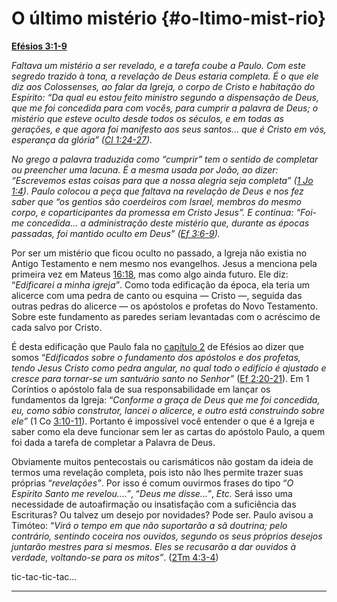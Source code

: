 # O último mistério {#o-ltimo-mist-rio}

[**Efésios 3:1-9**](http://bibliaonline.com.br/acf/ef/3/1-9)

_Faltava um mistério a ser revelado, e a tarefa coube a Paulo. Com este segredo trazido à tona, a revelação de Deus estaria completa. É o que ele diz aos Colossenses, ao falar da Igreja, o corpo de Cristo e habitação do Espírito: “Da qual eu estou feito ministro segundo a dispensação de Deus, que me foi concedida para com vocês, para cumprir a palavra de Deus; o mistério que esteve oculto desde todos os séculos, e em todas as gerações, e que agora foi manifesto aos seus santos... que é Cristo em vós, esperança da glória” (_[_Cl 1:24-27_](http://bibliaonline.com.br/acf/cl/1/24-27)_)._

_No grego a palavra traduzida como “cumprir” tem o sentido de completar ou preencher uma lacuna. É a mesma usada por João, ao dizer: “Escrevemos estas coisas para que a nossa alegria seja completa” (_[_1 Jo 1:4_](http://bibliaonline.com.br/acf/1jo/1/4)_). Paulo colocou a peça que faltava na revelação de Deus e nos fez saber que “os gentios são coerdeiros com Israel, membros do mesmo corpo, e coparticipantes da promessa em Cristo Jesus”. E continua: “Foi-me concedida... a administração deste mistério que, durante as épocas passadas, foi mantido oculto em Deus” (_[_Ef 3:6-9_](http://bibliaonline.com.br/acf/ef/3/6-9)_)._

Por ser um mistério que ficou oculto no passado, a Igreja não existia no Antigo Testamento e nem mesmo nos evangelhos. Jesus a menciona pela primeira vez em Mateus [16:18](http://bibliaonline.com.br/acf/mt/16/18), mas como algo ainda futuro. Ele diz: “_Edificarei a minha igreja”_. Como toda edificação da época, ela teria um alicerce com uma pedra de canto ou esquina — Cristo —, seguida das outras pedras do alicerce — os apóstolos e profetas do Novo Testamento. Sobre este fundamento as paredes seriam levantadas com o acréscimo de cada salvo por Cristo.

É desta edificação que Paulo fala no [capítulo 2](http://bibliaonline.com.br/acf/ef/2) de Efésios ao dizer que somos “_Edificados sobre o fundamento dos apóstolos e dos profetas, tendo Jesus Cristo como pedra angular, no qual todo o edifício é ajustado e cresce para tornar-se um santuário santo no Senhor”_ ([Ef 2:20-21](http://bibliaonline.com.br/acf/ef/2/20-21)). Em 1 Coríntios o apóstolo fala de sua responsabilidade em lançar os fundamentos da Igreja: “_Conforme a graça de Deus que me foi concedida, eu, como sábio construtor, lancei o alicerce, e outro está construindo sobre ele”_ (1 Co [3:10-11](http://bibliaonline.com.br/acf/1co/3/10-11)). Portanto é impossível você entender o que é a Igreja e saber como ela deve funcionar sem ler as cartas do apóstolo Paulo, a quem foi dada a tarefa de completar a Palavra de Deus.

Obviamente muitos pentecostais ou carismáticos não gostam da ideia de termos uma revelação completa, pois isto não lhes permite trazer suas próprias “_revelações”_. Por isso é comum ouvirmos frases do tipo “_O Espírito Santo me revelou....”_, “_Deus me disse...”_, _Etc._ Será isso uma necessidade de autoafirmação ou insatisfação com a suficiência das Escrituras? Ou talvez um desejo por novidades? Pode ser. Paulo avisou a Timóteo: “_Virá o tempo em que não suportarão a sã doutrina; pelo contrário, sentindo coceira nos ouvidos, segundo os seus próprios desejos juntarão mestres para si mesmos. Eles se recusarão a dar ouvidos à verdade, voltando-se para os mitos”_. ([2Tm 4:3-4](http://bibliaonline.com.br/acf/2tm/4/3-4))

tic-tac-tic-tac...

*****